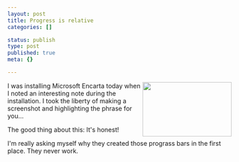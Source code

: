 ```yaml
---
layout: post
title: Progress is relative
categories: []

status: publish
type: post
published: true
meta: {}

---
```

<a href="http://www.gnegg.ch/archives/progress.html" onclick="window.open('http://www.gnegg.ch/archives/progress.html','popup','width=499,height=307,scrollbars=no,resizable=no,toolbar=no,directories=no,location=no,menubar=no,status=no,left=0,top=0'); return false"><img src="http://www.gnegg.ch/archives/progress-thumb.png" width="200" height="123" border="0" align="right"/></a>
I was installing Microsoft Encarta today when I noted an interesting note during the installation. I took the liberty of making a screenshot and highlighting the phrase for you...

The good thing about this: It's honest!

I'm really asking myself why they created those prograss bars in the first place. They never work.
